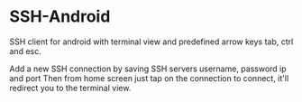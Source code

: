 # SSH-Android

SSH client for android with terminal view and predefined arrow keys tab, ctrl and esc.

Add a new SSH connection by saving SSH servers username, password ip and port
Then from home screen just tap on the connection to connect, it'll redirect you to the terminal view.
